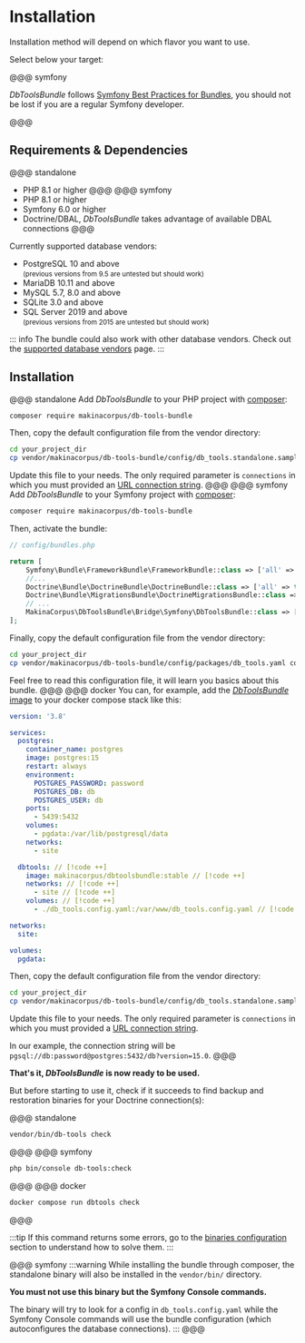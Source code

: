 # Installation

Installation method will depend on which flavor you want to use.

Select below your target:

<FlavorSwitcher />

@@@ symfony

*DbToolsBundle* follows [Symfony Best Practices for Bundles](https://symfony.com/doc/current/bundles/best_practices.html),
you should not be lost if you are a regular Symfony developer.

@@@

## Requirements & Dependencies

@@@ standalone
- PHP 8.1 or higher
@@@
@@@ symfony
- PHP 8.1 or higher
- Symfony 6.0 or higher
- Doctrine/DBAL, *DbToolsBundle* takes advantage of available DBAL connections
@@@
<!--- NB: There is no specific requirements for Docker flavor -->

Currently supported database vendors:

- PostgreSQL 10 and above
  <br><small>(previous versions from 9.5 are untested but should work)</small>
- MariaDB 10.11 and above
- MySQL 5.7, 8.0 and above
- SQLite 3.0 and above
- SQL Server 2019 and above
  <br><small>(previous versions from 2015 are untested but should work)</small>

::: info
The bundle could also work with other database vendors.
Check out the [supported database vendors](../getting-started/database-vendors) page.
:::

## Installation

@@@ standalone
Add *DbToolsBundle* to your PHP project with [composer](https://getcomposer.org):

```sh
composer require makinacorpus/db-tools-bundle
```

Then, copy the default configuration file from the vendor directory:

```sh
cd your_project_dir
cp vendor/makinacorpus/db-tools-bundle/config/db_tools.standalone.sample.yaml db_tools.config.yaml
```

Update this file to your needs. The only required parameter is `connections` in which you
must provided an [URL connection string](../configuration/reference#connections).
@@@
@@@ symfony
Add *DbToolsBundle* to your Symfony project with [composer](https://getcomposer.org):

```sh
composer require makinacorpus/db-tools-bundle
```

Then, activate the bundle:

```php
// config/bundles.php

return [
    Symfony\Bundle\FrameworkBundle\FrameworkBundle::class => ['all' => true],
    //...
    Doctrine\Bundle\DoctrineBundle\DoctrineBundle::class => ['all' => true],
    Doctrine\Bundle\MigrationsBundle\DoctrineMigrationsBundle::class => ['all' => true],
    // ...
    MakinaCorpus\DbToolsBundle\Bridge\Symfony\DbToolsBundle::class => ['all' => true], // [!code ++]
];
```

Finally, copy the default configuration file from the vendor directory:

```sh
cd your_project_dir
cp vendor/makinacorpus/db-tools-bundle/config/packages/db_tools.yaml config/packages/
```

Feel free to read this configuration file, it will learn you basics about this bundle.
@@@
@@@ docker
You can, for example, add the [*DbToolsBundle* image](https://hub.docker.com/r/makinacorpus/dbtoolsbundle) to your docker compose stack like this:


```yaml
version: '3.8'

services:
  postgres:
    container_name: postgres
    image: postgres:15
    restart: always
    environment:
      POSTGRES_PASSWORD: password
      POSTGRES_DB: db
      POSTGRES_USER: db
    ports:
      - 5439:5432
    volumes:
      - pgdata:/var/lib/postgresql/data
    networks:
      - site

  dbtools: // [!code ++]
    image: makinacorpus/dbtoolsbundle:stable // [!code ++]
    networks: // [!code ++]
      - site // [!code ++]
    volumes: // [!code ++]
      - ./db_tools.config.yaml:/var/www/db_tools.config.yaml // [!code ++]

networks:
  site:

volumes:
  pgdata:
```

Then, copy the default configuration file from the vendor directory:

```sh
cd your_project_dir
cp vendor/makinacorpus/db-tools-bundle/config/db_tools.standalone.sample.yaml db_tools.config.yaml
```

Update this file to your needs. The only required parameter is `connections` in which you
must provided a [URL connection string](../configuration/reference#connections).

In our example, the connection string will be `pgsql://db:password@postgres:5432/db?version=15.0`.
@@@

**That's it, *DbToolsBundle* is now ready to be used.**

But before starting to use it, check if it succeeds to find backup and
restoration binaries for your Doctrine connection(s):

@@@ standalone
```sh
vendor/bin/db-tools check
```
@@@
@@@ symfony
```sh
php bin/console db-tools:check
```
@@@
@@@ docker
```sh
docker compose run dbtools check
```
@@@

:::tip
If this command returns some errors, go to the [binaries configuration](../configuration/basics#binaries)
section to understand how to solve them.
:::

@@@ symfony
:::warning
While installing the bundle through composer, the standalone binary will also be installed in
the `vendor/bin/` directory.

**You must not use this binary but the Symfony Console commands.**

The binary will try to look for a config in `db_tools.config.yaml` while the Symfony Console commands
will use the bundle configuration (which autoconfigures the database connections).
:::
@@@

